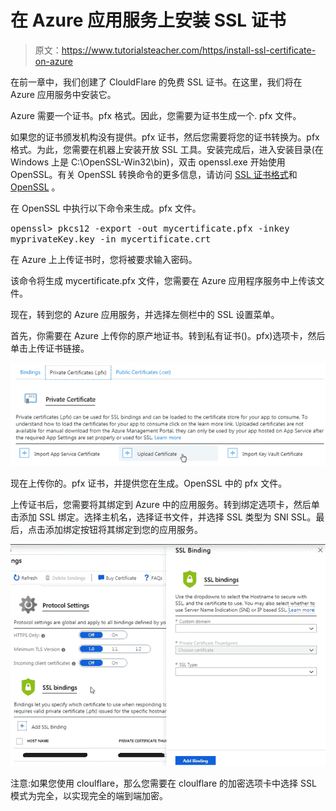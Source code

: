 # 在 Azure 应用服务上安装 SSL 证书

> 原文：<https://www.tutorialsteacher.com/https/install-ssl-certificate-on-azure>

在前一章中，我们创建了 ClouldFlare 的免费 SSL 证书。在这里，我们将在 Azure 应用服务中安装它。

Azure 需要一个证书。pfx 格式。因此，您需要为证书生成一个. pfx 文件。

如果您的证书颁发机构没有提供。pfx 证书，然后您需要将您的证书转换为。pfx 格式。为此，您需要在机器上安装开放 SSL 工具。安装完成后，进入安装目录(在 Windows 上是 C:\OpenSSL-Win32\bin)，双击 openssl.exe 开始使用 OpenSSL。有关 OpenSSL 转换命令的更多信息，请访问 [SSL 证书格式](/https/ssl-certificate-format)和 [OpenSSL](/https/openssl-certificate-convert-commands) 。

在 OpenSSL 中执行以下命令来生成。pfx 文件。

<samp>openssl> pkcs12 -export -out mycertificate.pfx -inkey myprivateKey.key -in mycertificate.crt</samp>

在 Azure 上上传证书时，您将被要求输入密码。

该命令将生成 mycertificate.pfx 文件，您需要在 Azure 应用程序服务中上传该文件。

现在，转到您的 Azure 应用服务，并选择左侧栏中的 SSL 设置菜单。

首先，你需要在 Azure 上传你的原产地证书。转到私有证书()。pfx)选项卡，然后单击上传证书链接。

[![](img/312dbe2cdfa3dd02493b9c2869741992.png)](../../Content/images/https/upload-cert-azure.png) 

现在上传你的。pfx 证书，并提供您在生成。OpenSSL 中的 pfx 文件。

上传证书后，您需要将其绑定到 Azure 中的应用服务。转到绑定选项卡，然后单击添加 SSL 绑定。选择主机名，选择证书文件，并选择 SSL 类型为 SNI SSL。最后，点击添加绑定按钮将其绑定到您的应用服务。

[![](img/1a3805aeaa256ae32a32dd9d5cbc82e7.png)](../../Content/images/https/bind-ssl-azure.png) 

注意:如果您使用 cloulflare，那么您需要在 cloulflare 的加密选项卡中选择 SSL 模式为完全，以实现完全的端到端加密。